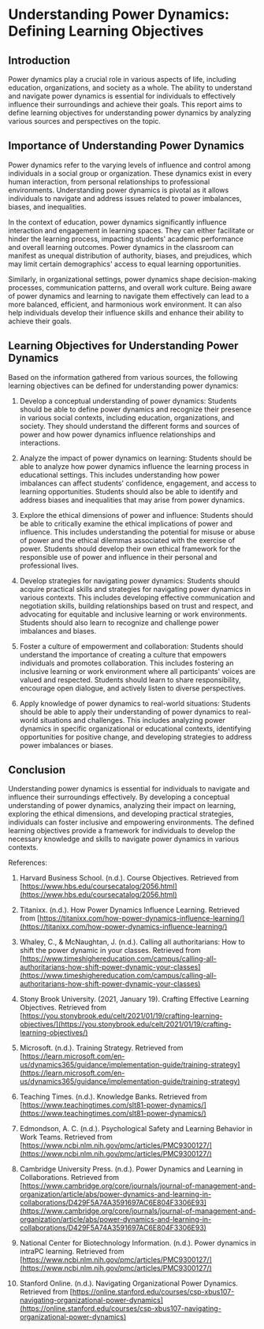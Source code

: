 # Understanding Power Dynamics: Defining Learning Objectives

## Introduction

Power dynamics play a crucial role in various aspects of life, including education, organizations, and society as a whole. The ability to understand and navigate power dynamics is essential for individuals to effectively influence their surroundings and achieve their goals. This report aims to define learning objectives for understanding power dynamics by analyzing various sources and perspectives on the topic.

## Importance of Understanding Power Dynamics

Power dynamics refer to the varying levels of influence and control among individuals in a social group or organization. These dynamics exist in every human interaction, from personal relationships to professional environments. Understanding power dynamics is pivotal as it allows individuals to navigate and address issues related to power imbalances, biases, and inequalities.

In the context of education, power dynamics significantly influence interaction and engagement in learning spaces. They can either facilitate or hinder the learning process, impacting students' academic performance and overall learning outcomes. Power dynamics in the classroom can manifest as unequal distribution of authority, biases, and prejudices, which may limit certain demographics' access to equal learning opportunities.

Similarly, in organizational settings, power dynamics shape decision-making processes, communication patterns, and overall work culture. Being aware of power dynamics and learning to navigate them effectively can lead to a more balanced, efficient, and harmonious work environment. It can also help individuals develop their influence skills and enhance their ability to achieve their goals.

## Learning Objectives for Understanding Power Dynamics

Based on the information gathered from various sources, the following learning objectives can be defined for understanding power dynamics:

1. Develop a conceptual understanding of power dynamics: Students should be able to define power dynamics and recognize their presence in various social contexts, including education, organizations, and society. They should understand the different forms and sources of power and how power dynamics influence relationships and interactions.

2. Analyze the impact of power dynamics on learning: Students should be able to analyze how power dynamics influence the learning process in educational settings. This includes understanding how power imbalances can affect students' confidence, engagement, and access to learning opportunities. Students should also be able to identify and address biases and inequalities that may arise from power dynamics.

3. Explore the ethical dimensions of power and influence: Students should be able to critically examine the ethical implications of power and influence. This includes understanding the potential for misuse or abuse of power and the ethical dilemmas associated with the exercise of power. Students should develop their own ethical framework for the responsible use of power and influence in their personal and professional lives.

4. Develop strategies for navigating power dynamics: Students should acquire practical skills and strategies for navigating power dynamics in various contexts. This includes developing effective communication and negotiation skills, building relationships based on trust and respect, and advocating for equitable and inclusive learning or work environments. Students should also learn to recognize and challenge power imbalances and biases.

5. Foster a culture of empowerment and collaboration: Students should understand the importance of creating a culture that empowers individuals and promotes collaboration. This includes fostering an inclusive learning or work environment where all participants' voices are valued and respected. Students should learn to share responsibility, encourage open dialogue, and actively listen to diverse perspectives.

6. Apply knowledge of power dynamics to real-world situations: Students should be able to apply their understanding of power dynamics to real-world situations and challenges. This includes analyzing power dynamics in specific organizational or educational contexts, identifying opportunities for positive change, and developing strategies to address power imbalances or biases.

## Conclusion

Understanding power dynamics is essential for individuals to navigate and influence their surroundings effectively. By developing a conceptual understanding of power dynamics, analyzing their impact on learning, exploring the ethical dimensions, and developing practical strategies, individuals can foster inclusive and empowering environments. The defined learning objectives provide a framework for individuals to develop the necessary knowledge and skills to navigate power dynamics in various contexts.

References:

1. Harvard Business School. (n.d.). Course Objectives. Retrieved from [https://www.hbs.edu/coursecatalog/2056.html](https://www.hbs.edu/coursecatalog/2056.html)

2. Titanixx. (n.d.). How Power Dynamics Influence Learning. Retrieved from [https://titanixx.com/how-power-dynamics-influence-learning/](https://titanixx.com/how-power-dynamics-influence-learning/)

3. Whaley, C., & McNaughtan, J. (n.d.). Calling all authoritarians: How to shift the power dynamic in your classes. Retrieved from [https://www.timeshighereducation.com/campus/calling-all-authoritarians-how-shift-power-dynamic-your-classes](https://www.timeshighereducation.com/campus/calling-all-authoritarians-how-shift-power-dynamic-your-classes)

4. Stony Brook University. (2021, January 19). Crafting Effective Learning Objectives. Retrieved from [https://you.stonybrook.edu/celt/2021/01/19/crafting-learning-objectives/](https://you.stonybrook.edu/celt/2021/01/19/crafting-learning-objectives/)

5. Microsoft. (n.d.). Training Strategy. Retrieved from [https://learn.microsoft.com/en-us/dynamics365/guidance/implementation-guide/training-strategy](https://learn.microsoft.com/en-us/dynamics365/guidance/implementation-guide/training-strategy)

6. Teaching Times. (n.d.). Knowledge Banks. Retrieved from [https://www.teachingtimes.com/slt81-power-dynamics/](https://www.teachingtimes.com/slt81-power-dynamics/)

7. Edmondson, A. C. (n.d.). Psychological Safety and Learning Behavior in Work Teams. Retrieved from [https://www.ncbi.nlm.nih.gov/pmc/articles/PMC9300127/](https://www.ncbi.nlm.nih.gov/pmc/articles/PMC9300127/)

8. Cambridge University Press. (n.d.). Power Dynamics and Learning in Collaborations. Retrieved from [https://www.cambridge.org/core/journals/journal-of-management-and-organization/article/abs/power-dynamics-and-learning-in-collaborations/D429F5A74A3591697AC6E804F3306E93](https://www.cambridge.org/core/journals/journal-of-management-and-organization/article/abs/power-dynamics-and-learning-in-collaborations/D429F5A74A3591697AC6E804F3306E93)

9. National Center for Biotechnology Information. (n.d.). Power dynamics in intraPC learning. Retrieved from [https://www.ncbi.nlm.nih.gov/pmc/articles/PMC9300127/](https://www.ncbi.nlm.nih.gov/pmc/articles/PMC9300127/)

10. Stanford Online. (n.d.). Navigating Organizational Power Dynamics. Retrieved from [https://online.stanford.edu/courses/csp-xbus107-navigating-organizational-power-dynamics](https://online.stanford.edu/courses/csp-xbus107-navigating-organizational-power-dynamics)
